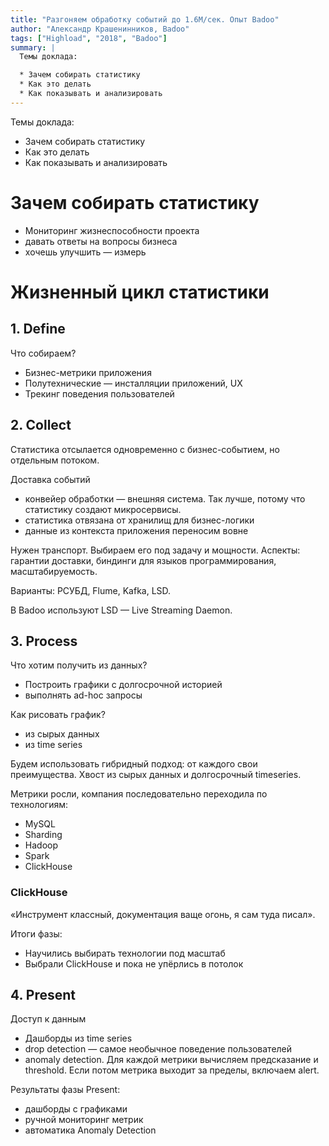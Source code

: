 ```yaml
---
title: "Разгоняем обработку событий до 1.6М/сек. Опыт Badoo"
author: "Александр Крашенинников, Badoo"
tags: ["Highload", "2018", "Badoo"]
summary: |
  Темы доклада:

  * Зачем собирать статистику
  * Как это делать
  * Как показывать и анализировать
---
```


Темы доклада:

* Зачем собирать статистику
* Как это делать
* Как показывать и анализировать


# Зачем собирать статистику

* Мониторинг жизнеспособности проекта
* давать ответы на вопросы бизнеса
* хочешь улучшить — измерь

# Жизненный цикл статистики

## 1. Define

Что собираем? 

* Бизнес-метрики приложения
* Полутехнические — инсталляции приложений, UX
* Трекинг поведения пользователей

## 2. Collect

Статистика отсылается одновременно с бизнес-событием, но отдельным потоком.

Доставка событий

* конвейер обработки — внешняя система. Так лучше, потому что статистику создают микросервисы.
* статистика отвязана от хранилищ для бизнес-логики
* данные из контекста приложения переносим вовне

Нужен транспорт. Выбираем его под задачу и мощности. Аспекты: гарантии доставки, биндинги для языков программирования, масштабируемость.

Варианты: РСУБД, Flume, Kafka, LSD. 

В Badoo используют LSD — Live Streaming Daemon.

## 3. Process

Что хотим получить из данных?

* Построить графики с долгосрочной историей
* выполнять ad-hoc запросы

Как рисовать график?

* из сырых данных
* из time series

Будем использовать гибридный подход: от каждого свои преимущества. Хвост из сырых данных и долгосрочный timeseries.

Метрики росли, компания последовательно переходила по технологиям:

* MySQL
* Sharding
* Hadoop
* Spark
* ClickHouse

### ClickHouse

«Инструмент классный, документация ваще огонь, я сам туда писал».

Итоги фазы:

* Научились выбирать технологии под масштаб
* Выбрали ClickHouse и пока не упёрлись в потолок

## 4. Present

Доступ к данным

* Дашборды из time series
* drop detection — самое необычное поведение пользователей
* anomaly detection. Для каждой метрики вычисляем предсказание и threshold. Если потом метрика выходит за пределы, включаем alert.

Результаты фазы Present:

* дашборды с графиками
* ручной мониторинг метрик
* автоматика Anomaly Detection

